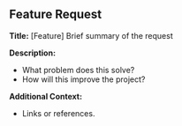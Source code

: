 ## Feature Request

**Title:** [Feature] Brief summary of the request

**Description:**

-   What problem does this solve?
-   How will this improve the project?

**Additional Context:**

-   Links or references.
